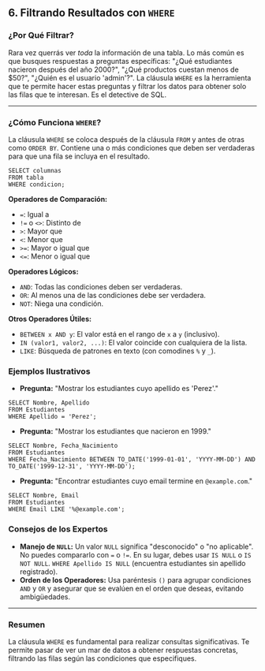 ## 6. Filtrando Resultados con `WHERE`

### ¿Por Qué Filtrar?

Rara vez querrás ver *toda* la información de una tabla. Lo más común es que busques respuestas a preguntas específicas: "¿Qué estudiantes nacieron después del año 2000?", "¿Qué productos cuestan menos de $50?", "¿Quién es el usuario 'admin'?". La cláusula `WHERE` es la herramienta que te permite hacer estas preguntas y filtrar los datos para obtener solo las filas que te interesan. Es el detective de SQL.

---

### ¿Cómo Funciona `WHERE`?

La cláusula `WHERE` se coloca después de la cláusula `FROM` y antes de otras como `ORDER BY`. Contiene una o más condiciones que deben ser verdaderas para que una fila se incluya en el resultado.
```oracle
SELECT columnas
FROM tabla
WHERE condicion;
```

**Operadores de Comparación:**
- `=`: Igual a
- `!=` o `<>`: Distinto de
- `>`: Mayor que
- `<`: Menor que
- `>=`: Mayor o igual que
- `<=`: Menor o igual que

**Operadores Lógicos:**
- `AND`: Todas las condiciones deben ser verdaderas.
- `OR`: Al menos una de las condiciones debe ser verdadera.
- `NOT`: Niega una condición.

**Otros Operadores Útiles:**
- `BETWEEN x AND y`: El valor está en el rango de `x` a `y` (inclusivo).
- `IN (valor1, valor2, ...)`: El valor coincide con cualquiera de la lista.
- `LIKE`: Búsqueda de patrones en texto (con comodines `%` y `_`).

### Ejemplos Ilustrativos

- **Pregunta:** "Mostrar los estudiantes cuyo apellido es 'Perez'."
```oracle
SELECT Nombre, Apellido
FROM Estudiantes
WHERE Apellido = 'Perez';
```

- **Pregunta:** "Mostrar los estudiantes que nacieron en 1999."
```oracle
SELECT Nombre, Fecha_Nacimiento
FROM Estudiantes
WHERE Fecha_Nacimiento BETWEEN TO_DATE('1999-01-01', 'YYYY-MM-DD') AND TO_DATE('1999-12-31', 'YYYY-MM-DD');
```

- **Pregunta:** "Encontrar estudiantes cuyo email termine en `@example.com`."
```oracle
SELECT Nombre, Email
FROM Estudiantes
WHERE Email LIKE '%@example.com';
```

### Consejos de los Expertos

- **Manejo de `NULL`:** Un valor `NULL` significa "desconocido" o "no aplicable". No puedes compararlo con `=` o `!=`. En su lugar, debes usar `IS NULL` o `IS NOT NULL`.
  `WHERE Apellido IS NULL` (encuentra estudiantes sin apellido registrado).
- **Orden de los Operadores:** Usa paréntesis `()` para agrupar condiciones `AND` y `OR` y asegurar que se evalúen en el orden que deseas, evitando ambigüedades.

---

### Resumen

La cláusula `WHERE` es fundamental para realizar consultas significativas. Te permite pasar de ver un mar de datos a obtener respuestas concretas, filtrando las filas según las condiciones que especifiques.
